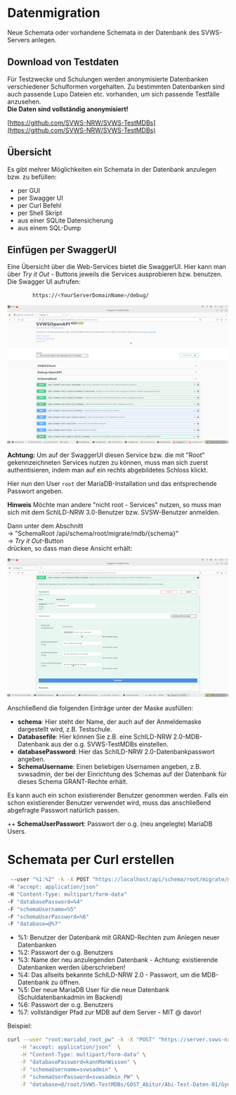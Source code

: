 # Datenmigration

Neue Schemata oder vorhandene Schemata in der Datenbank des SVWS-Servers anlegen.

## Download von Testdaten

Für Testzwecke und Schulungen werden anonymisierte Datenbanken verschiedener Schulformen vorgehalten.
Zu bestimmten Datenbanken sind auch passende Lupo Dateien etc. vorhanden, um sich passende Testfälle anzusehen.  
**Die Daten sind vollständig anonymisiert!**


[https://github.com/SVWS-NRW/SVWS-TestMDBs](https://github.com/SVWS-NRW/SVWS-TestMDBs)

## Übersicht

Es gibt mehrer Möglichkeiten ein Schemata in der Datenbank anzulegen bzw. zu befüllen: 

+ per GUI
+ per Swagger UI
+ per Curl Befehl
+ per Shell Skript
+ aus einer SQLite Datensicherung 
+ aus einem SQL-Dump


## Einfügen per SwaggerUI

Eine Übersicht über die Web-Services bietet die SwaggerUI. 
Hier kann man über *Try it Out* - Buttons jeweils die Services ausprobieren bzw. benutzen.
Die Swagger UI aufrufen:

```bash
		https://<YourServerDomainName>/debug/
```

![SwaggerUI.png](./graphics/Swagger-01.png)


   
**Achtung:** Um auf der SwaggerUI diesen Service bzw. die mit "Root" gekennzeichneten Services nutzen zu können, muss man sich zuerst authentisieren, indem man auf ein rechts abgebildetes Schloss klickt. 


Hier nun den User `root` der MariaDB-Installation und das entsprechende Passwort angeben. 


**Hinweis** Möchte man andere "nicht root - Services" nutzen, so muss man sich mit dem SchILD-NRW 3.0-Benutzer bzw. SVSW-Benutzer anmelden.
 


Dann unter dem Abschnitt  
	-> "SchemaRoot /api/schema/root/migrate/mdb/{schema}"   
	-> *Try it Out*-Button  
drücken, so dass man diese Ansicht erhält:



![SwaggerUI.png](./graphics/Swagger-02.png)





Anschließend die folgenden Einträge unter der Maske ausfüllen:

+ **schema**: Hier steht der Name, der auch auf der Anmeldemaske dargestellt wird, z.B. Testschule. 
+ **Databasefile**: Hier können Sie z.B. eine SchILD-NRW 2.0-MDB-Datenbank aus der o.g. SVWS-TestMDBs einstellen.
+ **databasePassword**: Hier das SchILD-NRW 2.0-Datenbankpasswort angeben.
+ **SchemaUsername**: Einen beliebigen Usernamen angeben, z.B. svwsadmin, der bei der Einrichtung des Schemas auf der Datenbank für dieses Schema GRANT-Rechte erhält. 

Es kann auch ein schon existierender Benutzer genommen werden. 
Falls ein schon existierender Benutzer verwendet wird, muss das anschließend abgefragte Passwort natürlich passen.

++ **SchemaUserPasswort**: Passwort der o.g. (neu angelegte) MariaDB Users. 


# Schemata per Curl erstellen

```bash
 --user "%1:%2" -k -X POST "https://localhost/api/schema/root/migrate/mdb/%3" 
-H "accept: application/json" 
-H "Content-Type: multipart/form-data" 
-F "databasePassword=%4" 
-F "schemaUsername=%5" 
-F "schemaUserPassword=%6" 
-F "database=@%7"
```

+ %1: Benutzer der Datenbank mit GRAND-Rechten zum Anlegen neuer Datenbanken
+ %2: Passwort der o.g. Benutzers
+ %3: Name der neu anzulegenden Datenbank - Achtung: existierende Datenbanken werden überschrieben!
+ %4: Das allseits bekannte SchILD-NRW 2.0 - Passwort, um die MDB-Datenbank zu öffnen. 
+ %5: Der neue MariaDB User für die neue Datenbank (Schuldatenbankadmin im Backend)
+ %6: Passwort der o.g. Benutzers
+ %7: vollständiger Pfad zur MDB auf dem Server - MIT @ davor!


Beispiel: 
```bash
curl --user "root:mariabd_root_pw" -k -X "POST" "https://server.svws-nrw.de/api/schema/root/migrate/mdb/svwsdb" \
	-H "accept: application/json"  \
	-H "Content-Type: multipart/form-data" \
	-F "databasePassword=kannManWissen" \
	-F "schemaUsername=svwsadmin" \
	-F "schemaUserPassword=svwsadmin_PW" \
	-F "database=@/root/SVWS-TestMDBs/GOST_Abitur/Abi-Test-Daten-01/GymAbi.mdb"
```



